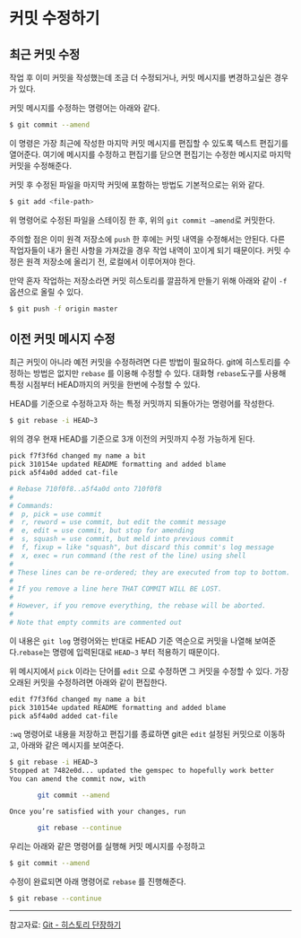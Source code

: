 # 커밋 수정하기

## 최근 커밋 수정

작업 후 이미 커밋을 작성했는데 조금 더 수정되거나, 커밋 메시지를 변경하고싶은 경우가 있다. 

커밋 메시지를 수정하는 명령어는 아래와 같다.

```bash
$ git commit --amend
```

이 명령은 가장 최근에 작성한 마지막 커밋 메시지를 편집할 수 있도록 텍스트 편집기를 열어준다. 여기에 메시지를 수정하고 편집기를 닫으면 편집기는 수정한 메시지로 마지막 커밋을 수정해준다.

커밋 후 수정된 파일을 마지막 커밋에 포함하는 방법도 기본적으로는 위와 같다.

```bash
$ git add <file-path>
```

위 명령어로 수정된 파일을 스테이징 한 후, 위의 `git commit —amend`로 커밋한다. 

 주의할 점은 이미 원격 저장소에 `push` 한 후에는 커밋 내역을 수정해서는 안된다. 다른 작업자들이 내가 올린 사항을 가져갔을 경우 작업 내역이 꼬이게 되기 때문이다. 커밋 수정은 원격 저장소에 올리기 전, 로컬에서 이루어져야 한다.

 만약 혼자 작업하는 저장소라면 커밋 히스토리를 깔끔하게 만들기 위해 아래와 같이  `-f` 옵션으로 올릴 수 있다.

```bash
$ git push -f origin master
```

## 이전 커밋 메시지 수정

최근 커밋이 아니라 예전 커밋을 수정하려면 다른 방법이 필요하다. git에 히스토리를 수정하는 방법은 없지만 `rebase` 를 이용해 수정할 수 있다. 대화형 `rebase`도구를 사용해 특정 시점부터 HEAD까지의 커밋을 한번에 수정할 수 있다.

HEAD를 기준으로 수정하고자 하는 특정 커밋까지 되돌아가는 명령어를 작성한다.

```bash
$ git rebase -i HEAD~3
```

위의 경우 현재 HEAD를 기준으로 3개 이전의 커밋까지 수정 가능하게 된다.

```bash
pick f7f3f6d changed my name a bit
pick 310154e updated README formatting and added blame
pick a5f4a0d added cat-file

# Rebase 710f0f8..a5f4a0d onto 710f0f8
#
# Commands:
#  p, pick = use commit
#  r, reword = use commit, but edit the commit message
#  e, edit = use commit, but stop for amending
#  s, squash = use commit, but meld into previous commit
#  f, fixup = like "squash", but discard this commit's log message
#  x, exec = run command (the rest of the line) using shell
#
# These lines can be re-ordered; they are executed from top to bottom.
#
# If you remove a line here THAT COMMIT WILL BE LOST.
#
# However, if you remove everything, the rebase will be aborted.
#
# Note that empty commits are commented out
```

이 내용은 `git log` 명령어와는 반대로 HEAD 기준 역순으로 커밋을 나열해 보여준다.`rebase`는 명령에 입력된대로  `HEAD~3` 부터 적용하기 때문이다.

위 메시지에서 `pick` 이라는 단어를 `edit` 으로 수정하면 그 커밋을 수정할 수 있다. 가장 오래된 커밋을 수정하려면 아래와 같이 편집한다.

```bash
edit f7f3f6d changed my name a bit
pick 310154e updated README formatting and added blame
pick a5f4a0d added cat-file
```

`:wq` 명령어로 내용을 저장하고 편집기를 종료하면 git은 `edit` 설정된 커밋으로 이동하고, 아래와 같은 메시지를 보여준다.

```bash
$ git rebase -i HEAD~3
Stopped at 7482e0d... updated the gemspec to hopefully work better
You can amend the commit now, with

       git commit --amend

Once you’re satisfied with your changes, run

       git rebase --continue
```

우리는 아래와 같은 명령어를 실행해 커밋 메시지를 수정하고

```bash
$ git commit --amend
```

수정이 완료되면 아래 명령어로 `rebase` 를 진행해준다.

```bash
$ git rebase --continue
```



---

참고자료: [Git - 히스토리 단장하기]([https://git-scm.com/book/ko/v1/Git-%EB%8F%84%EA%B5%AC-%ED%9E%88%EC%8A%A4%ED%86%A0%EB%A6%AC-%EB%8B%A8%EC%9E%A5%ED%95%98%EA%B8%B0](https://git-scm.com/book/ko/v1/Git-도구-히스토리-단장하기))

